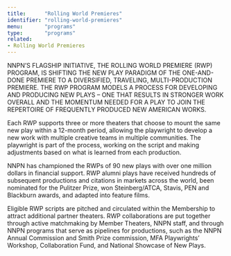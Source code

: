 ```yaml
---
title:      "Rolling World Premieres"
identifier: "rolling-world-premieres"
menu:       "programs"
type:       "programs"
related:
- Rolling World Premieres
---
```


<span class="lead-in">NNPN’S FLAGSHIP INITIATIVE, THE ROLLING WORLD PREMIERE (RWP) PROGRAM, IS SHIFTING THE NEW PLAY PARADIGM OF THE ONE-AND-DONE PREMIERE TO A DIVERSIFIED, TRAVELING, MULTI-PRODUCTION PREMIERE. THE RWP PROGRAM MODELS A PROCESS FOR DEVELOPING AND PRODUCING NEW PLAYS – ONE THAT RESULTS IN STRONGER WORK OVERALL AND THE MOMENTUM NEEDED FOR A PLAY TO JOIN THE REPERTOIRE OF FREQUENTLY PRODUCED NEW AMERICAN WORKS.</span>

Each RWP supports three or more theaters that choose to mount the same new play within a 12-month period, allowing the playwright to develop a new work with multiple creative teams in multiple communities. The playwright is part of the process, working on the script and making adjustments based on what is learned from each production.

NNPN has championed the RWPs of 90 new plays with over one million dollars in financial support. RWP alumni plays have received hundreds of subsequent productions and citations in markets across the world, been nominated for the Pulitzer Prize, won Steinberg/ATCA, Stavis, PEN and Blackburn awards, and adapted into feature films.

Eligible RWP scripts are pitched and circulated within the Membership to attract additional partner theaters. RWP collaborations are put together through active matchmaking by Member Theaters, NNPN staff, and through NNPN programs that serve as pipelines for productions, such as the NNPN Annual Commission and Smith Prize commission, MFA Playwrights’ Workshop, Collaboration Fund, and National Showcase of New Plays.
